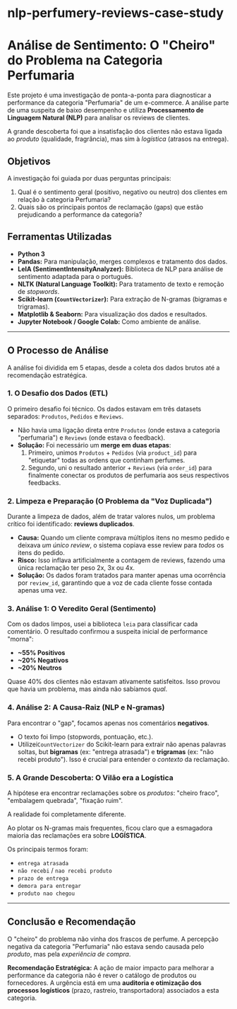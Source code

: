 # nlp-perfumery-reviews-case-study
# Análise de Sentimento: O "Cheiro" do Problema na Categoria Perfumaria

Este projeto é uma investigação de ponta-a-ponta para diagnosticar a performance da categoria "Perfumaria" de um e-commerce. A análise parte de uma suspeita de baixo desempenho e utiliza **Processamento de Linguagem Natural (NLP)** para analisar os reviews de clientes.

A grande descoberta foi que a insatisfação dos clientes não estava ligada ao *produto* (qualidade, fragrância), mas sim à *logística* (atrasos na entrega).

## Objetivos

A investigação foi guiada por duas perguntas principais:
1.  Qual é o sentimento geral (positivo, negativo ou neutro) dos clientes em relação à categoria Perfumaria?
2.  Quais são os principais pontos de reclamação (gaps) que estão prejudicando a performance da categoria?

##  Ferramentas Utilizadas

* **Python 3**
* **Pandas:** Para manipulação, merges complexos e tratamento dos dados.
* **LeIA (SentimentIntensityAnalyzer):** Biblioteca de NLP para análise de sentimento adaptada para o português.
* **NLTK (Natural Language Toolkit):** Para tratamento de texto e remoção de *stopwords*.
* **Scikit-learn (`CountVectorizer`):** Para extração de N-gramas (bigramas e trigramas).
* **Matplotlib & Seaborn:** Para visualização dos dados e resultados.
* **Jupyter Notebook / Google Colab:** Como ambiente de análise.

---

##  O Processo de Análise

A análise foi dividida em 5 etapas, desde a coleta dos dados brutos até a recomendação estratégica.

### 1. O Desafio dos Dados (ETL)

O primeiro desafio foi técnico. Os dados estavam em três datasets separados: `Produtos`, `Pedidos` e `Reviews`.
* Não havia uma ligação direta entre `Produtos` (onde estava a categoria "perfumaria") e `Reviews` (onde estava o feedback).
* **Solução:** Foi necessário um **merge em duas etapas**:
    1.  Primeiro, unimos `Produtos` + `Pedidos` (via `product_id`) para "etiquetar" todas as ordens que continham perfumes.
    2.  Segundo, uni o resultado anterior + `Reviews` (via `order_id`) para finalmente conectar os produtos de perfumaria aos seus respectivos feedbacks.

### 2. Limpeza e Preparação (O Problema da "Voz Duplicada")

Durante a limpeza de dados, além de tratar valores nulos, um problema crítico foi identificado: **reviews duplicados**.
* **Causa:** Quando um cliente comprava múltiplos itens no mesmo pedido e deixava *um único review*, o sistema copiava esse review para *todos* os itens do pedido.
* **Risco:** Isso inflava artificialmente a contagem de reviews, fazendo uma única reclamação ter peso 2x, 3x ou 4x.
* **Solução:** Os dados foram tratados para manter apenas uma ocorrência por `review_id`, garantindo que a voz de cada cliente fosse contada apenas uma vez.

### 3. Análise 1: O Veredito Geral (Sentimento)

Com os dados limpos, usei a biblioteca `leia` para classificar cada comentário. O resultado confirmou a suspeita inicial de performance "morna":
* **~55% Positivos**
* **~20% Negativos**
* **~20% Neutros**

Quase 40% dos clientes não estavam ativamente satisfeitos. Isso provou que havia um problema, mas ainda não sabíamos *qual*.

### 4. Análise 2: A Causa-Raiz (NLP e N-gramas)

Para encontrar o "gap", focamos apenas nos comentários **negativos**.
* O texto foi limpo (stopwords, pontuação, etc.).
* Utilizei`CountVectorizer` do Scikit-learn para extrair não apenas palavras soltas, but **bigramas** (ex: "entrega atrasada") e **trigramas** (ex: "não recebi produto"). Isso é crucial para entender o *contexto* da reclamação.

### 5. A Grande Descoberta: O Vilão era a Logística

A hipótese era encontrar reclamações sobre os *produtos*: "cheiro fraco", "embalagem quebrada", "fixação ruim".

A realidade foi completamente diferente.

Ao plotar os N-gramas mais frequentes, ficou claro que a esmagadora maioria das reclamações era sobre **LOGÍSTICA**.

Os principais termos foram:
* `entrega atrasada`
* `não recebi` / `nao recebi produto`
* `prazo de entrega`
* `demora para entregar`
* `produto nao chegou`

---

##  Conclusão e Recomendação

O "cheiro" do problema não vinha dos frascos de perfume. A percepção negativa da categoria "Perfumaria" não estava sendo causada pelo *produto*, mas pela *experiência de compra*.

**Recomendação Estratégica:** A ação de maior impacto para melhorar a performance da categoria não é rever o catálogo de produtos ou fornecedores. A urgência está em uma **auditoria e otimização dos processos logísticos** (prazo, rastreio, transportadora) associados a esta categoria.
